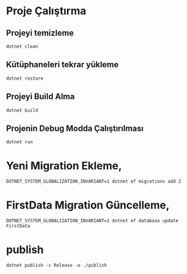 # Proje Çalıştırma

## Projeyi temizleme

`dotnet clean`

## Kütüphaneleri tekrar yükleme 

`dotnet restore`

## Projeyi Build Alma 

`dotnet build`

## Projenin Debug Modda Çalıştırılması

`dotnet run`



# Yeni Migration Ekleme, 


`DOTNET_SYSTEM_GLOBALIZATION_INVARIANT=1 dotnet ef migrations add 2`



# FirstData Migration Güncelleme, 


`DOTNET_SYSTEM_GLOBALIZATION_INVARIANT=1 dotnet ef database update FirstData`

# publish

 `dotnet publish -c Release -o ./publish`